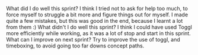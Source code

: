 What did I do well this sprint?
I think I tried not to ask for help too much, to force myself to struggle a bit more and figure things out for myself.  I made quite a few mistakes, but this was good in the end, because I learnt a lot from them :)
 What didn't I do well this sprint?
 I think I could have used Toggl more efficiently while working, as it was a lot of stop and start in this sprint. 
 What can I improve on next sprint?
 Try to improve the use of toggl, and timeboxing, to avoid going too far downs concept paths. 